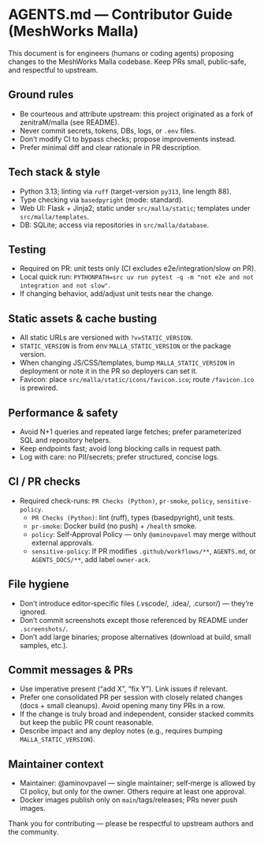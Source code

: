 # AGENTS.md — Contributor Guide (MeshWorks Malla)

This document is for engineers (humans or coding agents) proposing changes to the
MeshWorks Malla codebase. Keep PRs small, public‑safe, and respectful to upstream.

## Ground rules
- Be courteous and attribute upstream: this project originated as a fork of
  zenitraM/malla (see README).
- Never commit secrets, tokens, DBs, logs, or `.env` files.
- Don’t modify CI to bypass checks; propose improvements instead.
- Prefer minimal diff and clear rationale in PR description.

## Tech stack & style
- Python 3.13; linting via `ruff` (target-version `py313`, line length 88).
- Type checking via `basedpyright` (mode: standard).
- Web UI: Flask + Jinja2; static under `src/malla/static`; templates under
  `src/malla/templates`.
- DB: SQLite; access via repositories in `src/malla/database`.

## Testing
- Required on PR: unit tests only (CI excludes e2e/integration/slow on PR).
- Local quick run: `PYTHONPATH=src uv run pytest -q -m "not e2e and not integration and not slow"`.
- If changing behavior, add/adjust unit tests near the change.

## Static assets & cache busting
- All static URLs are versioned with `?v=STATIC_VERSION`.
- `STATIC_VERSION` is from env `MALLA_STATIC_VERSION` or the package version.
- When changing JS/CSS/templates, bump `MALLA_STATIC_VERSION` in deployment or
  note it in the PR so deployers can set it.
- Favicon: place `src/malla/static/icons/favicon.ico`; route `/favicon.ico` is prewired.

## Performance & safety
- Avoid N+1 queries and repeated large fetches; prefer parameterized SQL and
  repository helpers.
- Keep endpoints fast; avoid long blocking calls in request path.
- Log with care: no PII/secrets; prefer structured, concise logs.

## CI / PR checks
- Required check-runs: `PR Checks (Python)`, `pr-smoke`, `policy`, `sensitive-policy`.
  - `PR Checks (Python)`: lint (ruff), types (basedpyright), unit tests.
  - `pr-smoke`: Docker build (no push) + `/health` smoke.
  - `policy`: Self‑Approval Policy — only `@aminovpavel` may merge without external approvals.
  - `sensitive-policy`: If PR modifies `.github/workflows/**`, `AGENTS.md`, or
    `AGENTS_DOCS/**`, add label `owner-ack`.

## File hygiene
- Don’t introduce editor‑specific files (.vscode/, .idea/, .cursor/) — they’re ignored.
- Don’t commit screenshots except those referenced by README under `.screenshots/`.
- Don’t add large binaries; propose alternatives (download at build, small samples, etc.).

## Commit messages & PRs
- Use imperative present (“add X”, “fix Y”). Link issues if relevant.
- Prefer one consolidated PR per session with closely related changes (docs + small cleanups). Avoid opening many tiny PRs in a row.
- If the change is truly broad and independent, consider stacked commits but keep the public PR count reasonable.
- Describe impact and any deploy notes (e.g., requires bumping `MALLA_STATIC_VERSION`).

## Maintainer context
- Maintainer: @aminovpavel — single maintainer; self‑merge is allowed by CI policy,
  but only for the owner. Others require at least one approval.
- Docker images publish only on `main`/tags/releases; PRs never push images.

Thank you for contributing — please be respectful to upstream authors and the community.
